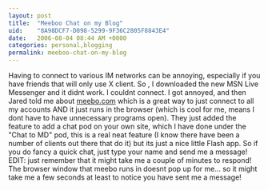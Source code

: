 ```yaml
---
layout: post
title:  "Meeboo Chat on my Blog"
uid:	"8A98DCF7-D098-5299-9F36C2805F8843E4"
date:   2006-08-04 08:44 AM +0000
categories: personal,blogging
permalink: meeboo-chat-on-my-blog
---
```

<p>Having to connect to various IM networks can be annoying, especially if you have friends that will only use X client. So , I downloaded the new MSN Live Messenger and it didnt work. I couldnt connect. I got annoyed, and then Jared told me about <a href="http://www.meebo.com">meebo.com</a> which is a great way to just connect to all my accounts AND it just runs in the browser (which is cool for me, means I dont have to have unnecessary programs open). They just added the feature to add a chat pod on your own site, which I have done under the "Chat to MD" pod, this is a real neat feature (I know there have been a number of clients out there that do it) but its just a nice little Flash app. So if you do fancy a quick chat, just type your name and send me a message!
EDIT: just remember that it might take me a couple of minutes to respond! The browser window that meebo runs in doesnt pop up for me... so it might take me a few seconds at least to notice you have sent me a message!</p>
